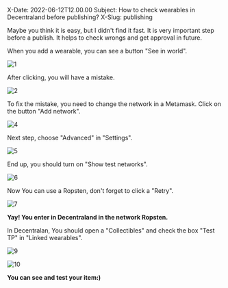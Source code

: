 X-Date: 2022-06-12T12.00.00
Subject: How to check wearables in Decentraland before publishing?
X-Slug: publishing

Maybe you think it is easy, but I didn't find it fast. It is very important step before a publish. It helps to check wrongs and get approval in future.

When you add a wearable, you can see a button "See in world". 

![1](https://user-images.githubusercontent.com/91389817/173237372-7165b601-bca8-4224-a04b-d50f4b7ecc8f.png)

After clicking, you will have a mistake.

![2](https://user-images.githubusercontent.com/91389817/173237390-89918bf8-6964-4ee8-9e5d-812e08f049a6.png)

To fix the mistake, you need to change the network in a Metamask. Click on the button "Add network". 

![4](https://user-images.githubusercontent.com/91389817/173237433-6c72aa6b-3267-4b45-821d-aca3cd0836cf.png)

Next step, choose "Advanced" in "Settings". 

![5](https://user-images.githubusercontent.com/91389817/173237452-7a843daf-224f-4c56-8089-70c57c5e7b07.png)

End up, you should turn on "Show test networks". 

![6](https://user-images.githubusercontent.com/91389817/173237468-568c4d60-3785-403b-aee1-07ea42993b92.png)

Now You can use a Ropsten, don't forget to click a "Retry". 

![7](https://user-images.githubusercontent.com/91389817/173237492-0fafb431-84ae-4746-bce6-186db26a1769.png)

**Yay! You enter in Decentraland in the network Ropsten.**

In Decentralan, You should open a "Collectibles" and check the box  "Test TP" in "Linked wearables". 

![9](https://user-images.githubusercontent.com/91389817/173237514-53f4a80e-6a8f-4f1e-a955-1243ff42151b.png)

![10](https://user-images.githubusercontent.com/91389817/173237525-6406ebd3-db94-4437-870b-e2b493d25f32.png)

**You can see and test your item:)**






